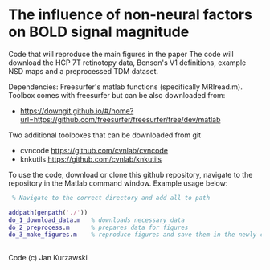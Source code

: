 # The influence of non-neural factors on BOLD signal magnitude
Code that will reproduce the main figures in the paper
The code will download the HCP 7T retinotopy data, Benson's V1 definitions, example NSD maps and a preprocessed TDM dataset. 

Dependencies:
Freesurfer's matlab functions (specifically MRIread.m). Toolbox comes with freesurfer
but can be also downloaded from:
* https://downgit.github.io/#/home?url=https://github.com/freesurfer/freesurfer/tree/dev/matlab

Two additional toolboxes that can be downloaded from git

* cvncode https://github.com/cvnlab/cvncode
* knkutils https://github.com/cvnlab/knkutils

To use the code, download or clone this github repository, navigate to the repository in the Matlab command window.
Example usage below:

``` Matlab
 % Navigate to the correct directory and add all to path

addpath(genpath('./'))
do_1_download_data.m   % downloads necessary data
do_2_preprocess.m      % prepares data for figures
do_3_make_figures.m    % reproduce figures and save them in the newly created "figures" directory
 
``` 
 
 
Code (c) Jan Kurzawski

